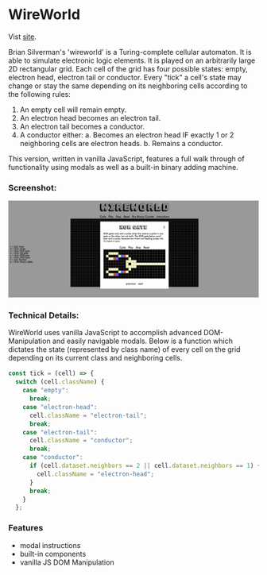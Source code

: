 # WireWorld

Vist [site](http://wireworld.co/).

Brian Silverman's 'wireworld' is a Turing-complete cellular automaton. It is able to simulate electronic logic elements.  It is played on an arbitrarily large 2D rectangular grid. Each cell of the grid has four possible states: empty, electron head, electron tail or conductor. Every "tick" a cell's state may change or stay the same depending on its neighboring cells according to the following rules:

1. An empty cell will remain empty.
2. An electron head becomes an electron tail.
3. An electron tail becomes a conductor.
4. A conductor either:
  a. Becomes an electron head IF exactly 1 or 2 neighboring cells are electron heads.
  b. Remains a conductor.

This version, written in vanilla JavaScript, features a full walk through of functionality using modals as well as a built-in binary adding machine.

### Screenshot:
![xor]

### Technical Details:

WireWorld uses vanilla JavaScript to accomplish advanced DOM-Manipulation and easily navigable modals. Below is a function which dictates the state (represented by class name) of every cell on the grid depending on its current class and neighboring cells.

```javascript
const tick = (cell) => {
  switch (cell.className) {
    case "empty":
      break;
    case "electron-head":
      cell.className = "electron-tail";
      break;
    case "electron-tail":
      cell.className = "conductor";
      break;
    case "conductor":
      if (cell.dataset.neighbors == 2 || cell.dataset.neighbors == 1) {
        cell.className = "electron-head";
      }
      break;
    }
  };
```

### Features
* modal instructions
* built-in components
* vanilla JS DOM Manipulation

[xor]: ./images/xorscreenshot.png
